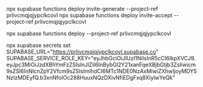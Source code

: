 npx supabase functions deploy invite-generate --project-ref prlivcmqjqjypclkcovl
npx supabase functions deploy invite-accept --project-ref prlivcmqjqjypclkcovl

npx supabase functions deploy --project-ref prlivcmqjqjypclkcovl

npx supabase secrets set \
  SUPABASE_URL="https://prlivcmqjqjypclkcovl.supabase.co" \
  SUPABASE_SERVICE_ROLE_KEY="eyJhbGciOiJIUzI1NiIsInR5cCI6IkpXVCJ9.eyJpc3MiOiJzdXBhYmFzZSIsInJlZiI6InBybGl2Y21xanFqeXBjbGtjb3ZsIiwicm9sZSI6InNlcnZpY2Vfcm9sZSIsImlhdCI6MTc1NDE0NzAxMiwiZXhwIjoyMDY5NzIzMDEyfQ.b3xnNfoIOc288HuuxNQzDXivNfiEDgFxq8XIylwYeQk"